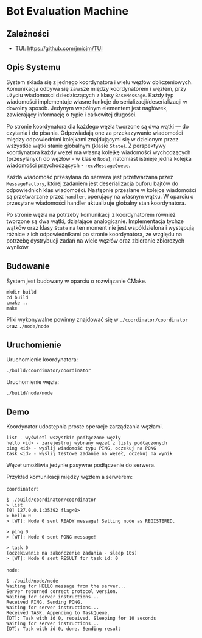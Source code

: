 # Bot Evaluation Machine


## Zależności

- TUI: https://github.com/jmicjm/TUI

## Opis Systemu

System składa się z jednego koordynatora i wielu węzłów obliczeniowych. Komunikacja odbywa się zawsze między koordynatorem i węzłem, przy użyciu wiadomości dziedziczących z klasy `BaseMessage`. Każdy typ wiadomości implementuje własne funkcje do serializacji/deserializacji w dowolny sposób. Jedynym wspólnym elementem jest nagłówek, zawierający informację o typie i całkowitej długości.

Po stronie koordynatora dla każdego węzła tworzone są dwa wątki — do czytania i do pisania. Odpowiadają one za przekazywanie wiadomości między odpowiednimi kolejkami znajdującymi się w dzielonym przez wszystkie wątki stanie globalnym (klasie `State`). Z perspektywy koordynatora każdy węzeł ma własną kolejkę wiadomości wychodzących (przesyłanych do węzłów - w klasie `Node`), natomiast istnieje jedna kolejka wiadomości przychodzących - `recvMessageQueue`. 

Każda wiadomość przesyłana do serwera jest przetwarzana przez `MessageFactory`, której zadaniem jest deserializacja buforu bajtów do odpowiednich klas wiadomości. Następnie przesłane w kolejce wiadomości są przetwarzane przez `handler`, operujący na własnym wątku. W oparciu o przesyłane wiadomości handler aktualizuje globalny stan koordynatora.

Po stronie węzła na potrzeby komunikacji z koordynatorem również tworzone są dwa wątki, działające analogicznie. Implementacja tychże wątków oraz klasy `State` na ten moment nie jest współdzielona i występują różnice z ich odpowiednikami po stronie koordynatora, ze względu na potrzebę dystrybucji zadań na wiele węzłów oraz zbieranie zbiorczych  wyników. 

## Budowanie 

System jest budowany w oparciu o rozwiązanie CMake. 

```
mkdir build
cd build
cmake ..
make
```

Pliki wykonywalne powinny znajdować się w `./coordinator/coordinator` oraz `./node/node`

## Uruchomienie

Uruchomienie koordynatora: 

```
./build/coordinator/coordinator 
```

Uruchomienie węzła:

```
./build/node/node
```

## Demo

Koordynator udostępnia proste operacje zarządzania węzłami. 

```
list - wyświetl wszystkie podłączone węzły
hello <id> - zarejestruj wybrany węzeł z listy podłączonych 
ping <id> - wyślij wiadomość typu PING, oczekuj na PONG
task <id> - wyślij testowe zadanie na węzeł, oczekuj na wynik
```

Węzeł umożliwia jedynie pasywne podłączenie do serwera. 

Przykład komunikacji między węzłem a serwerem:

`coordinator`:
```
$ ./build/coordinator/coordinator
> list
[0] 127.0.0.1:35392 flag<0>
> hello 0
> [WT]: Node 0 sent READY message! Setting node as REGISTERED.

> ping 0
> [WT]: Node 0 sent PONG message!

> task 0
(oczekiwanie na zakończenie zadania - sleep 10s) 
> [WT]: Node 0 sent RESULT for task id: 0
```

`node`:

```
$ ./build/node/node
Waiting for HELLO message from the server...
Server returned correct protocol version.
Waiting for server instructions...
Received PING. Sending PONG.
Waiting for server instructions...
Received TASK. Appending to TaskQueue.
[DT]: Task with id 0, received. Sleeping for 10 seconds
Waiting for server instructions...
[DT]: Task with id 0, done. Sending result
```
